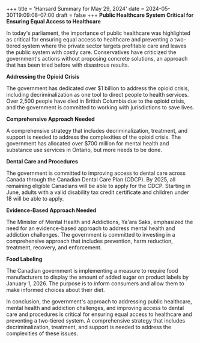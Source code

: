 +++
title = 'Hansard Summary for May 29, 2024'
date = 2024-05-30T19:09:08-07:00
draft = false
+++
**Public Healthcare System Critical for Ensuring Equal Access to Healthcare**

In today's parliament, the importance of public healthcare was highlighted as critical for ensuring equal access to healthcare and preventing a two-tiered system where the private sector targets profitable care and leaves the public system with costly care. Conservatives have criticized the government's actions without proposing concrete solutions, an approach that has been tried before with disastrous results.

**Addressing the Opioid Crisis**

The government has dedicated over $1 billion to address the opioid crisis, including decriminalization as one tool to direct people to health services. Over 2,500 people have died in British Columbia due to the opioid crisis, and the government is committed to working with jurisdictions to save lives.

**Comprehensive Approach Needed**

A comprehensive strategy that includes decriminalization, treatment, and support is needed to address the complexities of the opioid crisis. The government has allocated over $700 million for mental health and substance use services in Ontario, but more needs to be done.

**Dental Care and Procedures**

The government is committed to improving access to dental care across Canada through the Canadian Dental Care Plan (CDCP). By 2025, all remaining eligible Canadians will be able to apply for the CDCP. Starting in June, adults with a valid disability tax credit certificate and children under 18 will be able to apply.

**Evidence-Based Approach Needed**

The Minister of Mental Health and Addictions, Ya'ara Saks, emphasized the need for an evidence-based approach to address mental health and addiction challenges. The government is committed to investing in a comprehensive approach that includes prevention, harm reduction, treatment, recovery, and enforcement.

**Food Labeling**

The Canadian government is implementing a measure to require food manufacturers to display the amount of added sugar on product labels by January 1, 2026. The purpose is to inform consumers and allow them to make informed choices about their diet.

In conclusion, the government's approach to addressing public healthcare, mental health and addiction challenges, and improving access to dental care and procedures is critical for ensuring equal access to healthcare and preventing a two-tiered system. A comprehensive strategy that includes decriminalization, treatment, and support is needed to address the complexities of these issues.
